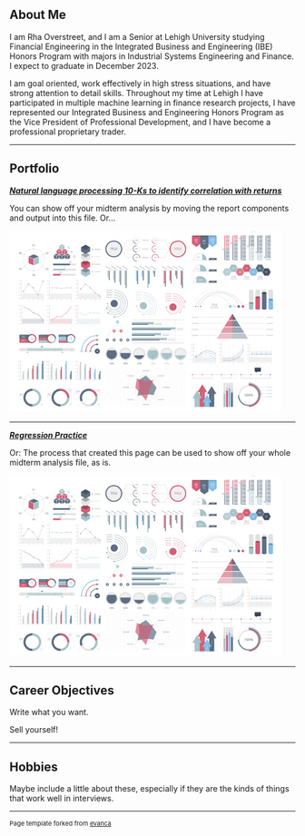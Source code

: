 ## About Me

I am Rha Overstreet, and I am a Senior at Lehigh University studying Financial Engineering in the Integrated Business and Engineering (IBE) Honors Program with majors in Industrial Systems Engineering and Finance. I expect to graduate in December 2023. 

I am goal oriented, work effectively in high stress situations, and have strong attention to detail skills. Throughout my time at Lehigh I have participated in multiple machine learning in finance research projects, I have represented our Integrated Business and Engineering Honors Program as the Vice President of Professional Development, and I have become a professional proprietary trader.

<!-- Upload your own photo and change the path -->

---

## Portfolio

<!-- You can link to other websites, PDFs in this repo, and other pages in this repo -->

_**[Natural language processing 10-Ks to identify correlation with returns](Midterm_report/report.md)**_

You can show off your midterm analysis by moving the report components and output into this file. Or...

<img src="images/dummy_thumbnail.jpg?raw=true"/>

---

_**[Regression Practice](Regression_practice)**_

Or: The process that created this page can be used to show off your whole midterm analysis file, as is.

<img src="images/dummy_thumbnail.jpg?raw=true"/>

---


## Career Objectives

Write what you want. 

Sell yourself!

---

## Hobbies

Maybe include a little about these, especially if they are the kinds of things that work well in interviews.

---
<p style="font-size:11px">Page template forked from <a href="https://github.com/evanca/quick-portfolio">evanca</a></p>
<!-- Remove above link if you don't want to attibute -->
